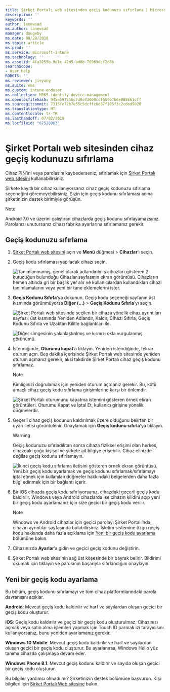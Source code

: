 ```yaml
---
title: Şirket Portalı web sitesinden geçiş kodunuzu sıfırlama | Microsoft Docs
description: ''
keywords: ''
author: lenewsad
ms.author: lanewsad
manager: dougeby
ms.date: 08/28/2018
ms.topic: article
ms.prod: ''
ms.service: microsoft-intune
ms.technology: ''
ms.assetid: 4fa3255b-9d1e-42d5-bd8b-70963dcf2d86
searchScope:
- User help
ROBOTS: ''
ms.reviewer: jieyang
ms.suite: ems
ms.custom: intune-enduser
ms.collection: M365-identity-device-management
ms.openlocfilehash: 945e597556c7d0c43000ccf659b7b6e088661cff
ms.sourcegitcommit: 7315fe72b7e55c5dcffc6d87f185f3c2cded9028
ms.translationtype: MT
ms.contentlocale: tr-TR
ms.lasthandoff: 07/02/2019
ms.locfileid: "67528963"
---
```

# <a name="how-to-reset-your-device-passcode-from-the-company-portal-website"></a>Şirket Portalı web sitesinden cihaz geçiş kodunuzu sıfırlama

Cihaz PIN’ini veya parolasını kaybederseniz, sıfırlamak için [Şirket Portalı web sitesini](https://portal.manage.microsoft.com) kullanabilirsiniz.  

Şirkete kayıtlı bir cihaz kullanıyorsanız cihaz geçiş kodunuzu sıfırlama seçeneğini göremeyebilirsiniz. Sizin için geçiş kodunu sıfırlaması adına şirketinizin destek birimiyle görüşün.

   > [!NOTE]
   > Android 7.0 ve üzerini çalıştıran cihazlarda geçiş kodunu sıfırlayamazsınız. Parolanızı unutursanız cihazı fabrika ayarlarına sıfırlamanız gerekir. 

## <a name="reset-your-passcode"></a>Geçiş kodunuzu sıfırlama

1.  [Şirket Portalı web sitesini](https://portal.manage.microsoft.com) açın ve __Menü__ düğmesi > __Cihazlar__’ı seçin.  

2. Geçiş kodu sıfırlaması yapılacak cihazı seçin.  

    ![Tanımlanmamış, genel olarak adlandırılmış cihazları gösteren 2 kutucuğun bulunduğu Cihazlar sayfasının ekran görüntüsü. Cihazların hemen altında gri bir başlık yer alır ve kullanıcılardan kullandıkları cihazı tanımlamalarını veya yeni bir tane eklemelerini ister.](./media/rename-reset-device-step2-1808.png) 

3. **Geçiş Kodunu Sıfırla**’ya dokunun. Geçiş kodu seçeneği sayfanın üst kısmında görünmüyorsa **Diğer (...)**  > **Geçiş Kodunu Sıfırla**’yı seçin.   

   ![Şirket Portalı web sitesinde seçilen bir cihaza yönelik cihaz ayrıntıları sayfası; üst kısmında Yeniden Adlandır, Kaldır, Cihazı Sıfırla, Geçiş Kodunu Sıfırla ve Uzaktan Kilitle bağlantıları ile. ](./media/rename-reset-device-1808.png)   

    ![Diğer simgesinin yakınlaştırılmış ve kırmızı okla vurgulanmış görünümü.](./media/rename-reset-device-step3-more-1808.png)  

4. İstendiğinde, **Oturumu kapat**’a tıklayın. Yeniden istendiğinde, tekrar oturum açın. Beş dakika içerisinde Şirket Portalı web sitesinde yeniden oturum açmanız gerekir, aksi takdirde Şirket Portalı cihaz geçiş kodunu sıfırlamaz.  

   > [!NOTE]
   > Kimliğinizi doğrulamak için yeniden oturum açmanız gerekir. Bu, kötü amaçlı cihaz geçiş kodu sıfırlama girişimlerine karşı bir önlemdir.

   ![Şirket Portalı oturumunu kapatma istemini gösteren örnek ekran görüntüleri. Oturumu Kapat ve İptal Et, kullanıcı girişine yönelik düğmelerdir.](./media/iwp-reset-passcode-popup-1808.png)

5. Geçerli cihaz geçiş kodunun kaldırılmak üzere olduğunu belirten bir uyarı iletisi görüntülenir. Onaylamak için **Geçiş kodunu sıfırla**’ya tıklayın.  
    > [!WARNING]
    > Geçiş kodunuzu sıfırladıktan sonra cihaza fiziksel erişimi olan herkes, cihazdaki çoğu kişisel ve şirkete ait bilgiye erişebilir. Cihaz elinizde değilse geçiş kodunu sıfırlamayın.  

   ![İkinci geçiş kodu sıfırlama iletisini gösteren örnek ekran görüntüsü. Yeni bir geçiş kodu ayarlamak ve geçiş kodunu sıfırlamak/sıfırlamayı iptal etmek için kullanılan düğmeler hakkındaki belgelerden daha fazla bilgi edinmek için bir bağlantı içerir.](./media/iwp-reset-passcode-popup2-1808.png) 

6. Bir iOS cihazda geçiş kodu sıfırlıyorsanız, cihazdaki geçerli geçiş kodu kaldırılır. Windows veya Android cihazlarda ise cihazın kilidini açıp yeni bir geçiş kodu ayarlamanız için size geçici bir geçiş kodu verilir. 

   > [!NOTE]
   > Windows ve Android cihazlar için geçici parolayı Şirket Portalı’nda, cihazın ayrıntılar sayfasında bulabilirsiniz. İşletim sistemine özgü geçiş kodu hakkında daha fazla açıklama için [Yeni bir geçiş kodu ayarlama](reset-your-passcode-cpwebsite.md#set-up-a-new-passcode) bölümüne bakın.  
   
7. Cihazınızda **Ayarlar**’a gidin ve geçici geçiş kodunu değiştirin. 

8. Şirket Portalı web sitesinin sağ üst köşesinde bir bayrak belirir. Bildirimi okumak için tıklayın ve parolanın başarıyla sıfırlandığını onaylayın.  

## <a name="set-up-a-new-passcode"></a>Yeni bir geçiş kodu ayarlama  

Bu bölüm, geçiş kodunu sıfırlamayı ve tüm cihaz platformlarındaki parola davranışını açıklar.  

**Android**: Mevcut geçiş kodu kaldırılır ve harf ve sayılardan oluşan geçici bir geçiş kodu oluşturur.

**iOS**: Geçiş kodu kaldırılır ve geçici bir geçiş kodu oluşturulmaz. Cihazınızı açmak veya satın alma işlemleri yapmak için Touch ID parmak izi tarayıcısını kullanıyorsanız, bunu yeniden ayarlamanız gerekir.  

**Windows 10 Mobile**: Mevcut geçiş kodu kaldırılır ve harf ve sayılardan oluşan geçici bir geçiş kodu oluşturur. Bu ayarlanırsa, Windows Hello yüz tanıma cihazda çalışmaya devam eder.

**Windows Phone 8.1**: Mevcut geçiş kodunu kaldırır ve sayıda oluşan geçici bir geçiş kodu oluşturur.  

Bu bilgiler yardımcı olmadı mı? Şirketinizin destek bölümüne başvurun. Kişi bilgileri için [Şirket Portalı Web sitesine](https://go.microsoft.com/fwlink/?linkid=2010980) bakın.  
